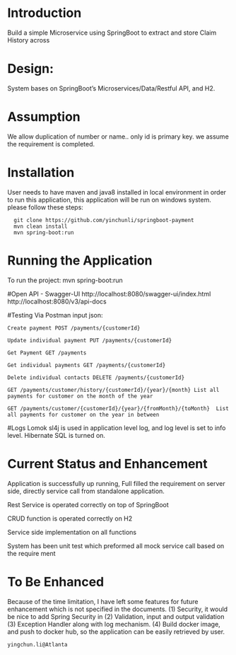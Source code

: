 # Introduction

Build a simple Microservice using SpringBoot to extract and store Claim History across 

# Design:

System bases on SpringBoot’s Microservices/Data/Restful API, and H2.

# Assumption
We allow duplication of number or name.. only id is primary key. we assume the requirement is completed.

# Installation
User needs to have maven and java8 installed in local environment in order to run this application, this application will be run on windows system.
please follow these steps:
 ```
   git clone https://github.com/yinchunli/springboot-payment
   mvn clean install 
   mvn spring-boot:run
``` 

# Running the Application
To run the project:
mvn spring-boot:run

#Open API - Swagger-UI
http://localhost:8080/swagger-ui/index.html
http://localhost:8080/v3/api-docs

#Testing Via Postman
input json:

	Create payment POST /payments/{customerId}
	
	Update individual payment PUT /payments/{customerId}
	
	Get Payment GET /payments
	
	Get individual payments GET /payments/{customerId}
	
	Delete individual contacts DELETE /payments/{customerId}
	
	GET	/payments/customer/history/{customerId}/{year}/{month} List all payments for customer on the month of the year
	
	GET	/payments/customer/{customerId}/{year}/{fromMonth}/{toMonth}  List all payments for customer on the year in between

#Logs
Lomok sl4j is used in application level log, and log level is set to info level. Hibernate SQL is turned on. 

# Current Status and Enhancement

Application is successfully up running, Full filled the requirement on server side, directly service call from standalone application.

Rest Service is operated correctly on top of SpringBoot

CRUD function is operated correctly on H2

Service side implementation on all functions

System has been unit test which preformed all mock service call based on the require ment

# To Be Enhanced
Because of the time limitation, I have left some features for future enhancement which is not specified in the documents.
(1) Security, it would be nice to add Spring Security in
(2) Validation, input and output validation
(3) Exception Handler along with log mechanism.
(4) Build docker image, and push to docker hub, so the application can be easily retrieved by user.

```
yingchun.li@Atlanta
```

